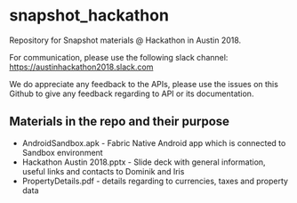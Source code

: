 # snapshot_hackathon
Repository for Snapshot materials @ Hackathon in Austin 2018.

For communication, please use the following slack channel: https://austinhackathon2018.slack.com

We do appreciate any feedback to the APIs, please use the issues on this Github to give any feedback regarding to API or its documentation.

## Materials in the repo and their purpose

* AndroidSandbox.apk - Fabric Native Android app which is connected to Sandbox environment
* Hackathon Austin 2018.pptx - Slide deck with general information, useful links and contacts to Dominik and Iris
* PropertyDetails.pdf - details regarding to currencies, taxes and property data

